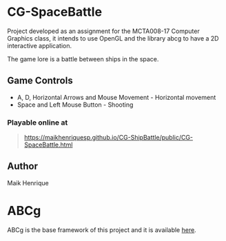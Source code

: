 # CG-SpaceBattle
Project developed as an assignment for the MCTA008-17 Computer Graphics class, it intends to use OpenGL and the library abcg to have a 2D interactive application.

<p>The game lore is a battle between ships in the space.</p>

## Game Controls
 - A, D, Horizontal Arrows and Mouse Movement - Horizontal movement
 - Space and Left Mouse Button - Shooting

### Playable online at
> https://maikhenriquesp.github.io/CG-ShipBattle/public/CG-SpaceBattle.html

## Author
<p>Maik Henrique</p>


# ABCg
ABCg is the base framework of this project and it is available [here](https://github.com/hbatagelo/abcg).
